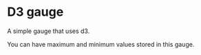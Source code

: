 # D3 gauge

A simple gauge that uses d3.

You can have maximum and minimum values stored in this gauge.